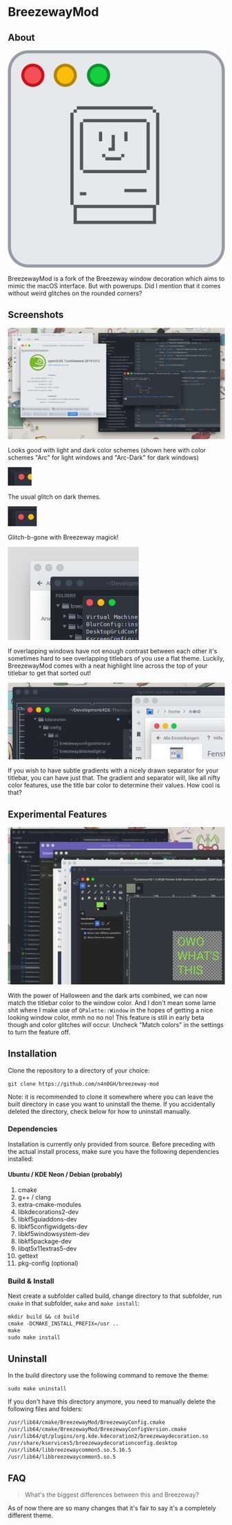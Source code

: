 # BreezewayMod
## About
![](breezewaymod_icon.png) 

BreezewayMod is a fork of the Breezeway window decoration which aims to mimic the macOS interface. But with powerups.
Did I mention that it comes without weird glitches on the rounded corners?

## Screenshots
![](screenshot.png)

Looks good with light and dark color schemes (shown here with color schemes "Arc" for light windows and "Arc-Dark" for dark windows)

![](sierrabreeze.png)

The usual glitch on dark themes.

![](breezewaymod.png)

Glitch-b-gone with Breezeway magick!

![](low_contrast.png)

If overlapping windows have not enough contrast between each other it's sometimes hard to see overlapping titlebars of you use a flat theme. Luckily, BreezewayMod comes with a neat highlight line across the top of your titlebar to get that sorted out!

![](gradients.png)

If you wish to have subtle gradients with a nicely drawn separator for your titlebar, you can have just that. The gradient and separator will, like all nifty color features, use the title bar color to determine their values. How cool is that?

## Experimental Features
![](match_colors.png)

With the power of Halloween and the dark arts combined, we can now match the titlebar color to the window color. And I don't mean some lame shit where I make use of ```QPalette::Window``` in the hopes of getting a nice looking window color, mmh no no no! This feature is still in early beta though and color glitches _will_ occur. Uncheck "Match colors" in the settings to turn the feature off.

## Installation
Clone the repository to a directory of your choice:
```
git clone https://github.com/n4n0GH/breezeway-mod
```
Note: it is recommended to clone it somewhere where you can leave the built directory in case you want to uninstall the theme. If you accidentally deleted the directory, check below for how to uninstall manually.

### Dependencies

Installation is currently only provided from source. Before preceding with the actual install process, make sure you have the following dependencies installed:

#### Ubuntu / KDE Neon / Debian (probably)

1. cmake
2. g++ / clang
3. extra-cmake-modules
4. libkdecorations2-dev
5. libkf5guiaddons-dev
6. libkf5configwidgets-dev
7. libkf5windowsystem-dev
8. libkf5package-dev
9. libqt5x11extras5-dev
10. gettext
11. pkg-config (optional)

### Build & Install

Next create a subfolder called build, change directory to that subfolder, run `cmake` in that subfolder, `make` and `make install`:

```
mkdir build && cd build
cmake -DCMAKE_INSTALL_PREFIX=/usr ..
make
sudo make install
```

## Uninstall
In the build directory use the following command to remove the theme:
```
sudo make uninstall
```

If you don't have this directory anymore, you need to manually delete the following files and folders:
```
/usr/lib64/cmake/BreezewayMod/BreezewayConfig.cmake
/usr/lib64/cmake/BreezewayMod/BreezewayConfigVersion.cmake
/usr/lib64/qt/plugins/org.kde.kdecoration2/breezewaydecoration.so
/usr/share/kservices5/breezewaydecorationconfig.desktop
/usr/lib64/libbreezewaycommon5.so.5.16.5
/usr/lib64/libbreezewaycommon5.so.5
```

## FAQ
> What's the biggest differences between this and Breezeway?

As of now there are so many changes that it's fair to say it's a completely different theme.
